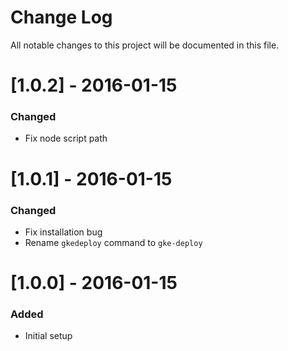 # Change Log
All notable changes to this project will be documented in this file.

# [1.0.2] - 2016-01-15
### Changed
- Fix node script path

# [1.0.1] - 2016-01-15
### Changed
- Fix installation bug
- Rename `gkedeploy` command to `gke-deploy`

# [1.0.0] - 2016-01-15
### Added
- Initial setup
